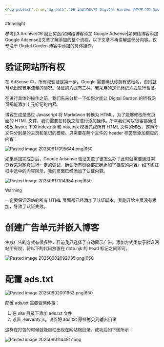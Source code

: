 ```yaml
---
{"dg-publish":true,"dg-path":"06 副业实战/在 Digital Garden 博客中添加 Google AdSense.md","permalink":"/06 副业实战/在 Digital Garden 博客中添加 Google AdSense/","created":"2025-06-17T09:42:23.001+08:00","updated":"2025-09-03T10:10:16.244+08:00"}
---
```


#Innolight

参考[[3.Archive/06 副业实战/如何给博客添加 Google Adsense\|如何给博客添加 Google Adsense]]文章了解添加的整个流程，以下文章不再讲解这部分内容。仅专注于 Digital Garden 博客中添加的具体操作。

# 验证网站所有权

在 AdSense 中，所有权验证是第一步。Google 需要确认你拥有该域名，否则就可能出现冒用流量的情况。验证的方式有三种，我采用的是元标记方式进行验证。

在进行具体的操作之前，我们先来分析一下如何才能让 Digital Garden 的所有网页都能添加上元标记的内容。

博客生成是通过 Javascript 将 Markdwon 转换为 HTML，为了能够修改所有页面的 HTML 文件，我们需要在转换之前进行添加操作。所幸我们可以很容易通过修改 layout 下的 index.njk 和 note.njk 模板完成所有 HTML 文件的修改，这两个文件分别是的主页和笔记的模板。只需要在两个文件的 header 标签里添加相应的内容：

![Pasted image 20250617095644.png|650](/img/user/0.Asset/resource/Pasted%20image%2020250617095644.png)

如果添加完成之后，Google Adsense 验证失败了该怎么办？此时就需要通过浏览器来对网页进行一定的调试，确认所有页面都正确添加了相应的内容。如下图红框中选中的内容所示，我的页面已经添加了认证内容。

![Pasted image 20250617104954.png|650](/img/user/0.Asset/resource/Pasted%20image%2020250617104954.png)

> [!WARNING]
> 一定要保证网站的所有 HTML 页面都已经添加了认证脚本，我刚开始主页没有添加，导致了认证失败。

# 创建广告单元并嵌入博客

生成广告的方式有很多种，目前我只选择了自动展示广告。添加方式类似于验证网站所有权，将以下的代码放置在 note.njk 的 head 标记之间即可。

![Pasted image 20250902092035.png|650](/img/user/0.Asset/resource/Pasted%20image%2020250902092035.png)

# 配置 ads.txt

![Pasted image 20250902091653.png|650](/img/user/0.Asset/resource/Pasted%20image%2020250902091653.png)

配置 ads.txt 需要做两件事：

1. 在 site 目录下添加 ads.txt 文件
2. 设置 .eleventy.js，设置将 ads.txt 原样拷贝到输出目录

这样在打包的时候就能自动出现在网站根目录。成功后如下图所示：

![Pasted image 20250901144817.png](/img/user/0.Asset/resource/Pasted%20image%2020250901144817.png)